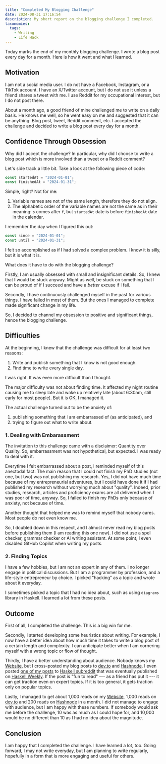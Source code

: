 ```yaml
---
title: "Completed My Blogging Challenge"
date: 2024-08-31 17:16:54
description: My short report on the blogging challenge I completed.
taxonomies:
  tags:
    - Writing
    - Life Hack
---
```


Today marks the end of my monthly blogging challenge. I wrote a blog post every
day for a month. Here is how it went and what I learned.

<!-- more -->

## Motivation

I am not a social media user. I do not have a Facebook, Instagram, or a TikTok
account. I have an X/Twitter account, but I do not use it unless a friend shares
a tweet with me. I use Reddit for my occupational interest, but I do not post
there.

About a month ago, a good friend of mine challenged me to write on a daily
basis. He knows me well, so he went easy on me and suggested that it can be
anything: Blog post, tweet, Reddit comment, etc. I accepted the challenge and
decided to write a blog post every day for a month.

## Confidence Through Obsession

Why did I accept the challenge? In particular, why did I choose to write a blog
post which is more involved than a tweet or a Reddit comment?

Let's side track a little bit. Take a look at the following piece of code:

```typescript
const startedAt = "2024-01-01";
const finishedAt = "2024-01-31";
```

Simple, right? Not for me:

1. Variable names are not of the same length, therefore they do not align.
2. The alphabetic order of the variable names are not the same as in their
   meaning: `s` comes after `f`, but `startedAt` date is before `finishedAt`
   date in the calendar.

I remember the day when I figured this out:

```typescript
const since = "2024-01-01";
const until = "2024-01-31";
```

I felt so accomplished as if I had solved a complex problem. I know it is silly,
but it is what it is.

What does it have to do with the blogging challenge?

Firstly, I am usually obsessed with small and insignificant details. So, I knew
that I would be stuck anyway. Might as well, be stuck on something that I can be
proud of if I succeed and have a _better_ excuse if I fail.

Secondly, I have continuously challenged myself in the past for various things.
I have failed in most of them. But the ones I managed to complete made
significant change in my life.

So, I decided to channel my obsession to positive and significant things, hence
the blogging challenge.

## Difficulties

At the beginning, I knew that the challenge was difficult for at least two
reasons:

1. Write and publish something that I know is not good enough.
2. Find time to write every single day.

I was right. It was even more difficult than I thought.

The major difficulty was not about finding time. It affected my night routine
causing me to sleep late and wake up relatively late (about 6:30am, still early
for most people). But it is OK, I managed it.

The actual challenge turned out to be the anxiety of:

1. publishing something that I am embarrassed of (as anticipated), and
2. trying to figure out what to write about.

### 1. Dealing with Embarassment

The invitation to this challenge came with a disclaimer: Quantity over Quality.
So, embarrassment was not hypothetical, but expected. I was ready to deal with
it.

Everytime I felt embarrassed about a post, I reminded myself of this anectodal
fact: The main reason that I could not finish my PhD studies (not one, but two)
was not publishing my research. Yes, I did not have much time because of my
entrepreneurial adventures, but I could have done it if I had published my
research without worrying much about "quality". Indeed, prior studies, research,
articles and proficiency exams are all delivered when I was poor of time,
anyway. So, I failed to finish my PhDs only because of anxiety, not because of
time.

Another thought that helped me was to remind myself that nobody cares. Most
people do not even know me.

So, I doubled down in this respect, and I almost never read my blog posts before
publishing them (I am reading this one now). I did not use a spell checker,
grammar checker or AI writing assistant. At some point, I even disabled GitHub
Copilot when writing my posts.

### 2. Finding Topics

I have a few hobbies, but I am not an expert in any of them. I no longer engage
in political discussions. But I am a programmer by profession, and a life-style
entrepreneur by choice. I picked "hacking" as a topic and wrote about it
everyday.

I sometimes picked a topic that I had no idea about, such as using `diagrams`
library in Haskell. I learned a lot from these posts.

## Outcome

First of all, I completed the challenge. This is a big win for me.

Secondly, I started developing some heuristics about writing. For example, I now
have a better idea about how much time it takes to write a blog post of a
certain length and complexity. I can anticipate better when I am cornering
myself with a wrong topic or flow of thought.

Thirdly, I have a better understanding about audience. Nobody knows my
[Website], but I cross-posted my blog posts to [dev.to] and [Hashnode]. I even
posted [one of my posts] to [Haskell subreddit] that was eventually published on
[Haskell Weekly]. If the post is "fun to read" --- as a friend has put it --- it
can get traction even on expert topics. If it is too general, it gets traction
only on popular topics.

Lastly, I managed to get about 1,000 reads on my [Website], 1,000 reads on
[dev.to] and 200 reads on [Hashnode] in a month. I did not manage to engage with
audience, but I am happy with these numbers. If somebody would ask me before the
challenge, 10 was as much as I could hope for, and 10,000 would be no different
than 10 as I had no idea about the magnitude.

## Conclusion

I am happy that I completed the challenge. I have learned a lot, too. Going
forward, I may not write everyday, but I am planning to write regularly,
hopefully in a form that is more engaging and useful for others.

<!-- REFERENCES -->

[dev.to]: https://dev.to/vst
[Hashnode]: https://thenegation.hashnode.dev
[one of my posts]: https://thenegation.com/posts/abuse-haskell/
[Haskell Weekly]: https://haskellweekly.news/issue/432.html
[Website]: https://thenegation.com
[Haskell subreddit]:
  https://www.reddit.com/r/haskell/comments/1ejrg92/abusing_haskell_executable_blog_posts/
